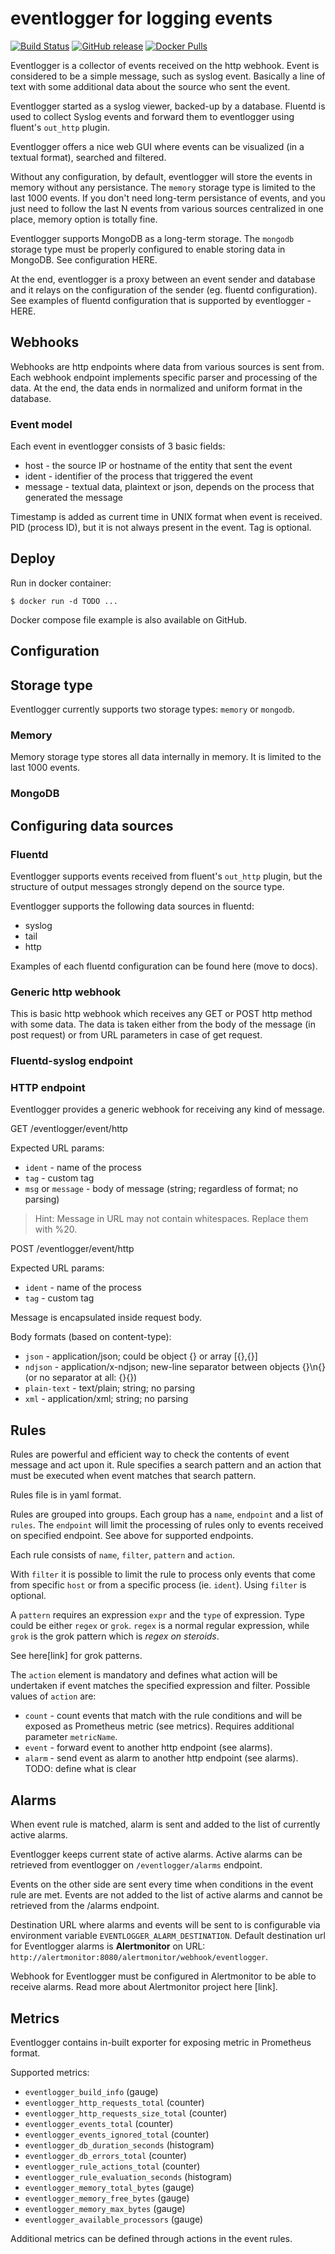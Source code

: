 # eventlogger for logging events

[![Build Status](https://semaphoreci.com/api/v1/matjaz99-44/eventlogger/branches/main/shields_badge.svg)](https://semaphoreci.com/matjaz99-44/eventlogger)
[![GitHub release](https://img.shields.io/github/release/matjaz99/eventlogger.svg)](https://GitHub.com/matjaz99/eventlogger/releases/)
[![Docker Pulls](https://img.shields.io/docker/pulls/matjaz99/eventlogger.svg)](https://hub.docker.com/r/matjaz99/eventlogger)

Eventlogger is a collector of events received on the http webhook. Event is considered to be a simple message, such 
as syslog event. Basically a line of text with some additional data about the source who sent the event.

Eventlogger started as a syslog viewer, backed-up by a database. Fluentd is used to collect Syslog events and 
forward them to eventlogger using fluent's `out_http` plugin.

Eventlogger offers a nice web GUI where events can be visualized (in a textual format), searched and filtered.

Without any configuration, by default, eventlogger will store the events in memory without any persistance. The `memory` 
storage type is limited to the last 1000 events. If you don't need long-term persistance of events, and you just 
need to follow the last N events from various sources centralized in one place, memory option is totally fine.

Eventlogger supports MongoDB as a long-term storage. The `mongodb` storage type must be properly configured 
to enable storing data in MongoDB. See configuration HERE.

At the end, eventlogger is a proxy between an event sender and database and it relays on the configuration of the 
sender (eg. fluentd configuration). See examples of fluentd configuration that is supported by eventlogger - HERE.

## Webhooks

Webhooks are http endpoints where data from various sources is sent from. Each webhook endpoint implements 
specific parser and processing of the data. At the end, the data ends in normalized and uniform format in the
database.



### Event model

Each event in eventlogger consists of 3 basic fields:
- host - the source IP or hostname of the entity that sent the event
- ident - identifier of the process that triggered the event
- message - textual data, plaintext or json, depends on the process that generated the message

Timestamp is added as current time in UNIX format when event is received.
PID (process ID), but it is not always present in the event.
Tag is optional.

## Deploy

Run in docker container:

```
$ docker run -d TODO ...
```

Docker compose file example is also available on GitHub.


## Configuration

## Storage type

Eventlogger currently supports two storage types: `memory` or `mongodb`.

### Memory

Memory storage type stores all data internally in memory. It is limited to the last 1000 events.

### MongoDB



## Configuring data sources

### Fluentd

Eventlogger supports events received from fluent's `out_http` plugin, but the structure of 
output messages strongly depend on the source type.

Eventlogger supports the following data sources in fluentd:
- syslog
- tail
- http

Examples of each fluentd configuration can be found here (move to docs).

### Generic http webhook

This is basic http webhook which receives any GET or POST http method with some data. The data is taken 
either from the body of the message (in post request) or from URL parameters in case of get request.


### Fluentd-syslog endpoint


### HTTP endpoint

Eventlogger provides a generic webhook for receiving any kind of message. 

GET /eventlogger/event/http

Expected URL params:
- `ident` - name of the process
- `tag` - custom tag
- `msg` or `message` - body of message (string; regardless of format; no parsing)

> Hint: Message in URL may not contain whitespaces. Replace them with %20.


POST /eventlogger/event/http

Expected URL params:
- `ident` - name of the process
- `tag` - custom tag

Message is encapsulated inside request body.

Body formats (based on content-type):
- `json` - application/json; could be object {} or array [{},{}]
- `ndjson` - application/x-ndjson; new-line separator between objects {}\n{} (or no separator at all: {}{})
- `plain-text` - text/plain; string; no parsing
- `xml` - application/xml; string; no parsing


## Rules

Rules are powerful and efficient way to check the contents of event message and act upon it. Rule specifies 
a search pattern and an action that must be executed when event matches that search pattern.

Rules file is in yaml format.

Rules are grouped into groups. Each group has a `name`, `endpoint` and a list of `rules`. 
The `endpoint` will limit the processing of rules only to events received on specified endpoint. 
See above for supported endpoints.

Each rule consists of `name`, `filter`, `pattern` and `action`. 

With `filter` it is possible to limit the rule to process only events that come from specific `host` or 
from a specific process (ie. `ident`). Using `filter` is optional.

A `pattern` requires an expression `expr` and the `type` of expression. Type could be either `regex` or `grok`. 
`regex` is a normal regular expression, while `grok` is the grok pattern which is *regex on steroids*. 

See here[link] for grok patterns.

The `action` element is mandatory and defines what action will be undertaken if event matches the specified 
expression and filter.
Possible values of `action` are:
- `count` - count events that match with the rule conditions and will be exposed as Prometheus metric (see metrics). 
Requires additional parameter `metricName`.
- `event` - forward event to another http endpoint (see alarms).
- `alarm` - send event as alarm to another http endpoint (see alarms). TODO: define what is clear


## Alarms

When event rule is matched, alarm is sent and added to the list of currently active alarms. 

Eventlogger keeps current state of active alarms. Active alarms can be retrieved from eventlogger
on `/eventlogger/alarms` endpoint.

Events on the other side are sent every time when conditions in the event rule are met. Events are 
not added to the list of active alarms and cannot be retrieved from the /alarms endpoint.

Destination URL where alarms and events will be sent to is configurable via environment variable 
`EVENTLOGGER_ALARM_DESTINATION`. Default destination url for Eventlogger alarms is **Alertmonitor** 
on URL: `http://alertmonitor:8080/alertmonitor/webhook/eventlogger`. 

Webhook for Eventlogger must be configured in Alertmonitor to be able to receive alarms. 
Read more about Alertmonitor project here [link].


## Metrics

Eventlogger contains in-built exporter for exposing metric in Prometheus format.

Supported metrics:
- `eventlogger_build_info` (gauge)
- `eventlogger_http_requests_total` (counter)
- `eventlogger_http_requests_size_total` (counter)
- `eventlogger_events_total` (counter)
- `eventlogger_events_ignored_total` (counter)
- `eventlogger_db_duration_seconds` (histogram)
- `eventlogger_db_errors_total` (counter)
- `eventlogger_rule_actions_total` (counter)
- `eventlogger_rule_evaluation_seconds` (histogram)
- `eventlogger_memory_total_bytes` (gauge)
- `eventlogger_memory_free_bytes` (gauge)
- `eventlogger_memory_max_bytes` (gauge)
- `eventlogger_available_processors` (gauge)

Additional metrics can be defined through actions in the event rules.
